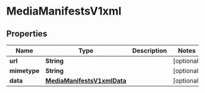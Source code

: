

# MediaManifestsV1xml


## Properties

| Name | Type | Description | Notes |
|------------ | ------------- | ------------- | -------------|
|**url** | **String** |  |  [optional] |
|**mimetype** | **String** |  |  [optional] |
|**data** | [**MediaManifestsV1xmlData**](MediaManifestsV1xmlData.md) |  |  [optional] |



